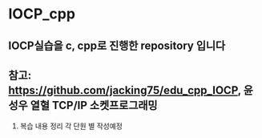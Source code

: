 # IOCP_cpp

## IOCP실습을 c, cpp로 진행한 repository 입니다

## 참고: https://github.com/jacking75/edu_cpp_IOCP, 윤성우 열혈 TCP/IP 소켓프로그래밍

1. 복습 내용 정리 각 단원 별 작성예정

